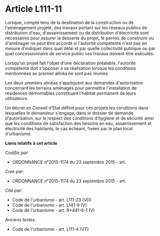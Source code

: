 # Article L111-11

Lorsque, compte tenu de la destination de la construction ou de l'aménagement projeté, des travaux portant sur les réseaux
publics de distribution d'eau, d'assainissement ou de distribution d'électricité sont nécessaires pour assurer la desserte du
projet, le permis de construire ou d'aménager ne peut être accordé si l'autorité compétente n'est pas en mesure d'indiquer
dans quel délai et par quelle collectivité publique ou par quel concessionnaire de service public ces travaux doivent être
exécutés.

Lorsqu'un projet fait l'objet d'une déclaration préalable, l'autorité compétente doit s'opposer à sa réalisation lorsque les
conditions mentionnées au premier alinéa ne sont pas réunies.

Les deux premiers alinéas s'appliquent aux demandes d'autorisation concernant les terrains aménagés pour permettre
l'installation de résidences démontables constituant l'habitat permanent de leurs utilisateurs.

Un décret en Conseil d'Etat définit pour ces projets les conditions dans lesquelles le demandeur s'engage, dans le dossier de
demande d'autorisation, sur le respect des conditions d'hygiène et de sécurité ainsi que les conditions de satisfaction des
besoins en eau, assainissement et électricité des habitants, le cas échéant, fixées par le plan local d'urbanisme.

**Liens relatifs à cet article**

_Codifié par_:

  - ORDONNANCE n°2015-1174 du 23 septembre 2015 - art.

_Créé par_:

  - ORDONNANCE n°2015-1174 du 23 septembre 2015 - art.

_Cité par_:

  - Code de l'urbanisme - art. L111-23 (VD)
  - Code de l'urbanisme - art. L141-9 (V)
  - Code de l'urbanisme - art. R*441-6-1 (V)

_Anciens textes_:

  - Code de l'urbanisme - art. L111-4 (VT)
